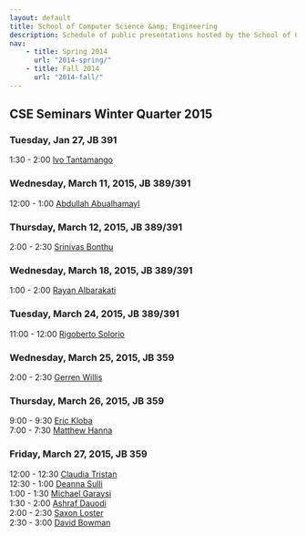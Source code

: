 ```yaml
---
layout: default
title: School of Computer Science &amp; Engineering
description: Schedule of public presentations hosted by the School of CSE.
nav:
    - title: Spring 2014
      url: "2014-spring/"
    - title: Fall 2014
      url: "2014-fall/"
---
```


## CSE Seminars __Winter Quarter 2015__

### Tuesday, Jan 27, JB 391

  1:30 -  2:00 [Ivo Tantamango](2015-winter/ivo-tantamango.pdf) <br>

### Wednesday, March 11, 2015, JB 389/391

 12:00 -  1:00 [Abdullah Abualhamayl](2015-winter/abdullah-abualhamayl.pdf) <br>

### Thursday, March 12, 2015, JB 389/391

  2:00 -  2:30 [Srinivas Bonthu](2015-winter/srinivas-bonthu.pdf) <br>

### Wednesday, March 18, 2015, JB 389/391

  1:00 -  2:00 [Rayan Albarakati](2015-winter/rayan-albarakati.pdf) <br>

### Tuesday, March 24, 2015, JB 389/391

 11:00 - 12:00 [Rigoberto Solorio](2015-winter/rigoberto-solorio.pdf) <br>

### Wednesday, March 25, 2015, JB 359

  2:00 -  2:30 [Gerren Willis](2015-winter/gerren-willis.pdf) <br>

### Thursday, March 26, 2015, JB 359

  9:00 -  9:30 [Eric Kloba](2015-winter/eric-kloba.pdf) <br>
  7:00 -  7:30 [Matthew Hanna](2015-winter/matthew-hanna.pdf) <br>

### Friday, March 27, 2015, JB 359

 12:00 - 12:30 [Claudia Tristan](2015-winter/claudia-tristan.pdf) <br>
 12:30 -  1:00 [Deanna Sulli](2015-winter/deanna-sulli.pdf) <br>
  1:00 -  1:30 [Michael Garaysi](2015-winter/michael-garaysi.pdf) <br>
  1:30 -  2:00 [Ashraf Dauodi](2015-winter/ashraf-dauodi.pdf) <br>
  2:00 -  2:30 [Saxon Loster](2015-winter/saxon-loster.pdf) <br>
  2:30 -  3:00 [David Bowman](2015-winter/david-bowman.pdf) <br>

